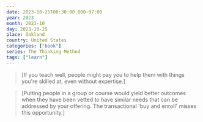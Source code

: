 ```yaml
---
date: 2023-10-25T00:30:00.000-07:00
year: 2023
month: 2023-10
day: 2023-10-25
place: Oakland
country: United States
categories: ["book"]
series: The Thinking Method
tags: ["learn"]
---
```

> [If you teach well, people might pay you to help them with things you're skilled at, even without expertise.]

> [Putting people in a group or course would yield better outcomes when they have been vetted to have similar needs that can be addressed by your offering. The transactional 'buy and enroll' misses this opportunity.]
